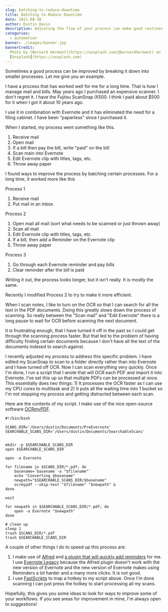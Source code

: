 ```yaml
---
slug: batching-to-reduce-downtime
title: Batching to Reduce Downtime
date: 2021-08-30
author: Dustin Davis
description: Adjusting the flow of your process can make good routines better.
categories:
  - automation
banner: ./images/banner.jpg
bannerCredit:
  Photo by [Bernard Hermant](https://unsplash.com/@bernardhermant) on
  [Unsplash](https://unsplash.com)
---
```


Sometimes a good process can be improved by breaking it down into smaller
processes. Let me give you an example.

I have a process that has worked well for me for a long time. That is how I
manage mail and bills. May years ago I purchased an expensive scanner. I don't
regret it. I have the Fujitsu ScanSnap iX500. I think I paid about \$500 for it
when I got it about 10 years ago.

I use it in combination with Evernote and it has eliminated the need for a
filing cabinet. I have been "paperless" since I purchased it.

When I started, my process went something like this.

1. Receive mail
1. Open mail
1. If a bill then pay the bill, write "paid" on the bill
1. Scan main into Evernote
1. Edit Evernote clip with titles, tags, etc.
1. Throw away paper

I found ways to improve the process by batching certain processes. For a long
time, it worked more like this

Process 1

1. Receive mail
1. Put mail in an inbox

Process 2

1. Open mail all mail (sort what needs to be scanned or just thrown away)
1. Scan all mail
1. Edit Evernote clip with titles, tags, etc.
1. If a bill, then add a Reminder on the Evernote clip
1. Throw away paper

Process 3

1. Go through each Evernote reminder and pay bills
1. Clear reminder after the bill is paid

Writing it out, the process looks longer, but it isn't really. It is mostly the
same.

Recently I modified Process 2 to try to make it more efficient.

When I scan notes, I like to turn on the OCR so that I can search for all the
text in the PDF documents. Doing this greatly slows down the process of
scanning. So really between the "Scan mail" and "Edit Evernote" there is a long
pause to wait for OCR before scanning the next document.

It is frustrating enough, that I have turned it off in the past so I could get
through the scanning process faster. But that led to the problem of having
difficulty finding certain documents because I don't have all the text of the
documents indexed to search against.

I recently adjusted my process to address this specific problem. I have edited
my ScanSnap to scan to a folder directly rather than into Evernote and I have
turned off OCR. Now I can scan everything very quickly. Once I'm done, I run a
script that I wrote that will OCR each PDF and import it into Evernote. I've set
this up so that multiple PDFs can be processed at once. This essentially does
two things: 1) It processes the OCR faster as I can use my CPU cores to
multitask and 2) It puts all the waiting time into 1 bucket so I'm not stopping
my process and getting distracted between each scan.

Here are the contents of my script. I make use of the nice open-source software
[OCRmyPDF](https://github.com/jbarlow83/OCRmyPDF).

```shell
#!/bin/bash

SCANS_DIR='/Users/dustin/Documents/PreEvernote'
SEARCHABLE_SCANS_DIR='/Users/dustin/Documents/SearchableScans'


mkdir -p $SEARCHABLE_SCANS_DIR
open $SEARCHABLE_SCANS_DIR

open -a Evernote

for filename in $SCANS_DIR/*.pdf; do
    basename=`basename -a "$filename"`
    echo "Converting $basename"
    newpath="$SEARCHABLE_SCANS_DIR/$basename"
    ocrmypdf --skip-text "$filename" "$newpath" &
done

wait

for newpath in $SEARCHABLE_SCANS_DIR/*.pdf; do
    open -a Evernote "$newpath"
done

# clean up
sleep 1
trash $SCANS_DIR/*.pdf
trash $SEARCHABLE_SCANS_DIR
```

A couple of other things I do to speed up this process are:

1. I make use of [Alfred](https://www.alfredapp.com/) and
   [a plugin that will quickly add reminders](https://github.com/heyflorin/alfred-evernote-reminders)
   for me. I use
   [Evernote Legacy](https://help.evernote.com/hc/en-us/articles/360052560314-Install-an-older-version-of-Evernote)
   because the Alfred plugin doesn't work with the new version of Evernote and
   the new version of Evernote makes using Reminders a lot harder and a many
   more clicks. It is not good.
2. I use [FastScripts](https://redsweater.com/fastscripts/) to map a hotkey to
   my script above. Once I'm done scanning I can just press the hotkey to start
   processing all my scans.

Hopefully, this gives you some ideas to look for ways to improve some of your
workflows. If you see areas for improvement in mine, I'm always open to
suggestions!
